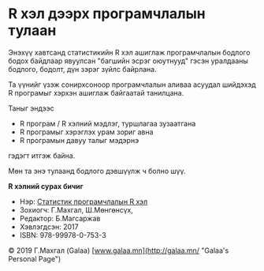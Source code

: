 # R хэл дээрх програмчлалын тулаан

Энэхүү хавтсанд статистикийн R хэл ашиглаж програмчлалын бодлого бодох байдлаар явуулсан "багшийн эсрэг оюутнууд" гэсэн уралдааны бодлого, бодолт, дүн зэрэг зүйлс байрлана.

Та үүнийг үзэж сонирхсоноор програмчлалын аливаа асуудал шийдэхэд R програмыг хэрхэн ашиглаж байгаатай танилцана.

Таныг эндээс

* R програм / R хэлний мэдлэг, туршлагаа зузаатгана
* R програмыг хэрэглэх урам зориг авна
* R програмын давуу талыг мэдэрнэ

гэдэгт итгэж байна.

Мөн та энэ тулаанд бодлого дэвшүүлж ч болно шүү.

**R хэлний сурах бичиг**

* Нэр: [Статистик програмчлалын R хэл](http://magadlal.mn/books/id-2.html)
* Зохиогч: Г.Махгал, Ш.Мөнгөнсүх, 
* Редактор: Б.Магсаржав
* Хэвлэгдсэн: 2017
* ISBN: 978-99978-0-753-3

© 2019 Г.Махгал (Galaa) [www.galaa.mn](http://galaa.mn/ "Galaa's Personal Page")
